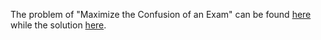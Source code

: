The problem of "Maximize the Confusion of an Exam" can be found [here](https://leetcode.com/problems/maximize-the-confusion-of-an-exam/description/) while the solution [here](https://github.com/aurimas13/Solutions-To-Problems/blob/main/LeetCode/Java%20Solutions/Maximize%20the%20Confusion%20of%20an%20Exam/maximize.java).